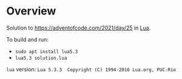 # Overview

Solution to https://adventofcode.com/2021/day/25 in [Lua](https://www.lua.org/).

To build and run:

- `sudo apt install lua5.3`
- `lua5.3 solution.lua`

`lua` version: `Lua 5.3.3  Copyright (C) 1994-2016 Lua.org, PUC-Rio`
